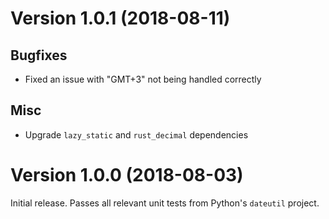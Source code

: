 Version 1.0.1 (2018-08-11)
==========================

Bugfixes
--------

- Fixed an issue with "GMT+3" not being handled correctly

Misc
----

- Upgrade `lazy_static` and `rust_decimal` dependencies

Version 1.0.0 (2018-08-03)
==========================

Initial release. Passes all relevant unit tests from Python's
`dateutil` project.